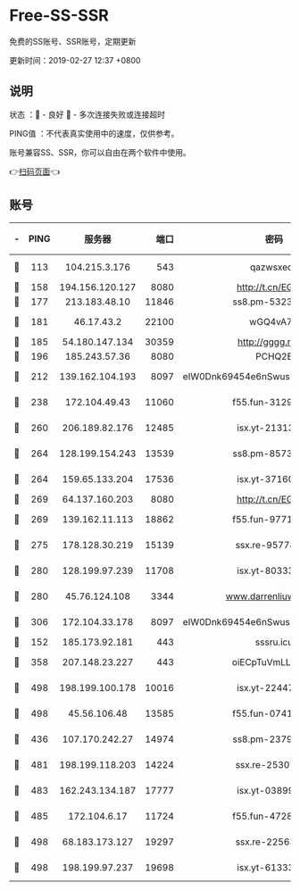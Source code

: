 # Free-SS-SSR

免费的SS账号、SSR账号，定期更新

更新时间：2019-02-27 12:37 +0800

## 说明

状态     ：🙂 - 良好 🙁 - 多次连接失败或连接超时

PING值   ：不代表真实使用中的速度，仅供参考。

账号兼容SS、SSR，你可以自由在两个软件中使用。

👉[扫码页面](https://liesauer.github.io/free-ss-ssr.github.io/)👈

## 账号

|-|PING|服务器|端口|密码|加密方式|区域|
|:----:|:----:|:-----:|-----:|:----:|:----:|:----:|
|🙂|113|104.215.3.176|543|qazwsxedc|aes-256-gcm|JP|
|🙂|158|194.156.120.127|8080|http://t.cn/EGJIyrl|rc4-md5|RU|
|🙂|177|213.183.48.10|11846|ss8.pm-53239933|rc4-md5|RU|
|🙂|181|46.17.43.2|22100|wGQ4vA7D|aes-256-gcm|RU|
|🙂|185|54.180.147.134|30359|http://gggg.rocks|chacha20|KR|
|🙂|196|185.243.57.36|8080|PCHQ2E|rc4-md5|US|
|🙂|212|139.162.104.193|8097|eIW0Dnk69454e6nSwuspv9DmS201tQ0D|aes-256-cfb|JP|
|🙂|238|172.104.49.43|11060|f55.fun-31295272|aes-256-cfb|SG|
|🙂|260|206.189.82.176|12485|isx.yt-21313452|aes-256-cfb|SG|
|🙂|264|128.199.154.243|13539|ss8.pm-85739206|aes-256-cfb|SG|
|🙂|264|159.65.133.204|17536|isx.yt-37160115|aes-256-cfb|SG|
|🙂|269|64.137.160.203|8080|http://t.cn/EGJIyrl|rc4-md5|CA|
|🙂|269|139.162.11.113|18862|f55.fun-97715829|aes-256-cfb|SG|
|🙂|275|178.128.30.219|15139|ssx.re-95778492|aes-256-cfb|SG|
|🙂|280|128.199.97.239|11708|isx.yt-80333804|aes-256-cfb|SG|
|🙂|280|45.76.124.108|3344|www.darrenliuwei.com|aes-256-cfb|AU|
|🙂|306|172.104.33.178|8097|eIW0Dnk69454e6nSwuspv9DmS201tQ0D|aes-256-cfb|SG|
|🙂|152|185.173.92.181|443|sssru.icu|rc4-md5|RU|
|🙂|358|207.148.23.227|443|oiECpTuVmLLxk4Ts|aes-256-cfb|US|
|🙂|498|198.199.100.178|10016|isx.yt-22447811|aes-256-cfb|US|
|🙂|498|45.56.106.48|13585|f55.fun-07412512|aes-256-cfb|US|
|🙁|436|107.170.242.27|14974|ss8.pm-23796497|aes-256-cfb|US|
|🙁|481|198.199.118.203|14224|ssx.re-25307472|aes-256-cfb|US|
|🙁|483|162.243.134.187|17777|isx.yt-03899620|aes-256-cfb|US|
|🙁|485|172.104.6.17|11724|f55.fun-47281040|aes-256-cfb|US|
|🙁|498|68.183.173.127|19297|ssx.re-22563235|aes-256-cfb|US|
|🙁|498|198.199.97.237|19698|isx.yt-61333820|aes-256-cfb|US|
